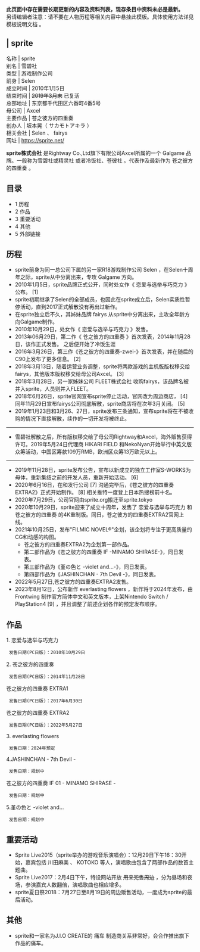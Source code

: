 **此页面中存在需要长期更新的内容及资料列表，现存条目中资料未必是最新。**  
另请编辑者注意：请不要在人物历程等相关内容中悬挂此模板。具体使用方法详见  模板说明文档  。

|  sprite  
---  
名称  |  sprite   
别名  |  雪碧社   
类型  |  游戏制作公司   
前身  |  Selen   
成立时间  |  2010年1月5日   
结束时间  |  ~~2019年3月末~~ 已复活   
总部地址  |  东京都千代田区六番町4番5号   
母公司  |  Axcel   
主要作品  |  苍之彼方的四重奏   
创办人  |  坂本晃（  サカモトアキラ  ）   
相关会社  |  Selen  、  fairys   
网址  |  https://sprite.net/   
  
**sprite株式会社** 是Rightway Co.,Ltd旗下有限公司Axcel所属的一个  Galgame  品牌。一般称为雪碧社或精灵社
或者冷饭社、苍彼社  。代表作及最新作为  苍之彼方的四重奏  。

##  目录

  * 1  历程 
  * 2  作品 
  * 3  重要活动 
  * 4  其他 
  * 5  外部链接 

##  历程

  * sprite前身为同一总公司下属的另一家R18游戏制作公司  Selen  ，在Selen十周年之际，sprite从中分离出来，专攻  Galgame  方向。 
  * 2010年1月5日，sprite品牌正式公开，同时处女作《  恋爱与选举与巧克力  》公布。  [1] 
  * sprite初期继承了Selen的全部成员，也因此在sprite成立后，Selen实质性暂停活动，直到2017正式解散没有再出过新作。 
  * 在sprite独立后不久，其姊妹品牌  fairys  从sprite中分离出来，主攻全年龄方向Galgame制作。 
  * 2010年10月29日，处女作《  恋爱与选举与巧克力  》发售。 
  * 2013年06月29日，第二作《  苍之彼方的四重奏  》首次发表，2014年11月28日，该作正式发售。  之后便开始了冷饭生涯 
  * 2016年3月26日，第三作《苍之彼方的四重奏-zwei-》首次发表，并在随后的C90上发布了更多信息。  [2] 
  * 2018年3月13日，随着运营业务调整，sprite将两款游戏的主机版版权移交给fairys，其他版本版权移交给母公司Axcel。  [3] 
  * 2018年3月28日，另一家姊妹公司  FLEET株式会社  收购fairys，该品牌名被并入sprite，人员则并入FLEET。 
  * 2018年6月26日，sprite官网宣布sprite停止活动，官网改为周边商店，  [4]  同年11月29日宣布fairys公司彻底解散，sprite商店将在次年3月关闭。  [5] 
  * 2019年1月23日和3月26、27日，sprite发布三条通知，宣布sprite将在不被收购的情况下直接解散，续作的一切开发将被终止。 

* * *

  * 雪碧社解散之后，所有版权移交给了母公司Rightway和Axcel，海外贩售获得许可。2019年5月24日代理商  HIKARI FIELD  和NekoNyan开始举行中英文版众筹活动，中国区筹款109万RMB，欧洲区众筹13万欧元以上。 

* * *

  * 2019年11月28日，sprite发布公告，宣布以新成立的独立工作室S-WORKS为母体，重新集结之前的开发人员，重新开始活动。  [6] 
  * 2020年6月16日，在和发行公司  [7]  沟通完毕后，《苍之彼方的四重奏 EXTRA2》正式开始制作。  [8]  相关推特一度登上日本热搜榜前十名。 
  * 2020年7月29日，公司官网由sprite.org搬迁至sprite.tokyo 
  * 2020年10月29日，sprite迎来了成立十周年，发售了  恋爱与选举与巧克力  和  苍之彼方的四重奏  的4K重制版。同日，苍之彼方的四重奏EXTRA2官网上线。 
  * 2021年10月25日，发布"FILMIC NOVEL®"企划，该企划将专注于更高质量的CG和动感的构图。 
    * 苍之彼方的四重奏EXTRA2为企划第一部作品。 
    * 第二部作品为《苍之彼方的四重奏 IF -MINAMO SHIRASE-》，同日发表。 
    * 第三部作品为《堇の色と -violet and…-》，同日发表。 
    * 第四部作品为《JASHINCHAN - 7th Devil -》，同日发表。 
  * 2022年5月27日,苍之彼方的四重奏EXTRA2发售。 
  * 2023年8月12日，公布新作  everlasting flowers  ，新作将于2024年发布，由  Frontwing  制作官方简体中文和英文版本，上架Nintendo Switch / PlayStation4  [9]  ，并且调整了前述企划各作的预定发布顺序。 

##  作品

1\.  恋爱与选举与巧克力

     发售日期(PC日版)：2010年10月29日 

2\.  苍之彼方的四重奏

     发售日期(PC日版)：2014年11月28日 

苍之彼方的四重奏 EXTRA1

     发售日期(PC日版)：2017年6月30日 

苍之彼方的四重奏 EXTRA2

     发售日期(PC日版)：2022年5月27日 

3\.  everlasting flowers

     发售日期：2024年预定 

4.JASHINCHAN - 7th Devil -

     发售日期：规划中 

苍之彼方的四重奏 IF 01 - MINAMO SHIRASE -

     发售日期：规划中 

5.堇の色と -violet and…

     发售日期：规划中 

##  重要活动

  * Sprite Live2015（sprite举办的游戏音乐演唱会）：12月29日下午16：30开始，嘉宾包括  川田麻美  、  KOTOKO  等人，演唱歌曲包含了两部作品的数首主题曲。 
  * Sprite Live2017：2月4日下午，特设网站开放 ~~用来兜售周边~~ ，分为昼场和夜场，参演嘉宾人数翻倍，演唱歌曲也相应增多。 
  * sprite夏日祭2018：7月27日至8月19日的周边贩售活动，一度成为sprite的最后活动。 

##  其他

  * sprite和一家名为J.I.O CREATE的  痛车  制造商关系非常好，会合作推出旗下作品的痛车。 